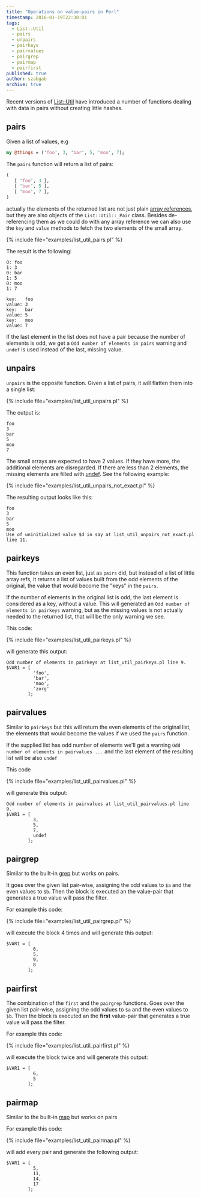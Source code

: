 ```yaml
---
title: "Operations on value-pairs in Perl"
timestamp: 2016-01-19T22:30:01
tags:
  - List::Util
  - pairs
  - unpairs
  - pairkeys
  - pairvalues
  - pairgrep
  - pairmap
  - pairfirst
published: true
author: szabgab
archive: true
---
```



Recent versions of [List::Util](https://metacpan.org/pod/List::Util) have introduced a number of functions
dealing with data in pairs without creating little hashes.


## pairs

Given a list of values, e.g

```perl
my @things = ('foo', 3, 'bar', 5, 'moo', 7);
```

The `pairs` function will return a list of pairs:

```perl
(
   [ 'foo', 3 ],
   [ 'bar', 5 ],
   [ 'moo', 7 ],
)
```

actually the elements of the returned list are not just plain [array references](/array-references-in-perl),
but they are also objects of the `List::Util::_Pair` class. Besides de-referencing them as we could do with any
array reference we can also use the `key` and `value` methods to fetch the two elements of the small array.

{% include file="examples/list_util_pairs.pl" %}

The result is the following:

```
0: foo
1: 3
0: bar
1: 5
0: moo
1: 7

key:   foo
value: 3
key:   bar
value: 5
key:   moo
value: 7
```

If the last element in the list does not have a pair because the number of elements is odd,
we get a `Odd number of elements in pairs` warning and `undef` is used instead of the last, missing value.


## unpairs

`unpairs` is the opposite function. Given a list of pairs, it will flatten them into a single list:

{% include file="examples/list_util_unpairs.pl" %}

The output is:

```
foo
3
bar
5
moo
7
```

The small arrays are expected to have 2 values. If they have more, the additional elements are disregarded.
If there are less than 2 elements, the missing elements are filled with [undef](/undef-and-defined-in-perl).
See the following example:

{% include file="examples/list_util_unpairs_not_exact.pl" %}

The resulting output looks like this:

```
foo
3
bar
5
moo
Use of uninitialized value $d in say at list_util_unpairs_not_exact.pl line 11.

```

## pairkeys

This function takes an even list, just as `pairs` did, but instead of a list of little array refs, it returns a list of values
built from the odd elements of the original, the value that would become the "keys" in the `pairs`.


If the number of elements in the original list is odd, the last element is considered as a key, without a value.
This will generated an `Odd number of elements in pairkeys` warning, but as the missing values is not
actually needed to the returned list, that will be the only warning we see.

This code:

{% include file="examples/list_util_pairkeys.pl" %}

will generate this output:

```
Odd number of elements in pairkeys at list_util_pairkeys.pl line 9.
$VAR1 = [
          'foo',
          'bar',
          'moo',
          'zorg'
        ];
```

## pairvalues

Similar to `pairkeys` but this will return the even elements of the original list, the elements that would become
the values if we used the `pairs` function.

If the supplied list has odd number of elements we'll get a warning `Odd number of elements in pairvalues ...`
and the last element of the resulting list will be also `undef`

This code

{% include file="examples/list_util_pairvalues.pl" %}

will generate this output:

```
Odd number of elements in pairvalues at list_util_pairvalues.pl line 9.
$VAR1 = [
          3,
          5,
          7,
          undef
        ];
```


## pairgrep

Similar to the built-in [grep](/filtering-values-with-perl-grep) but works on pairs.

It goes over the given list pair-wise, assigning the odd values to `$a` and the even values to `$b`.
Then the block is executed an the value-pair that generates a true value will pass the filter.

For example this code:

{% include file="examples/list_util_pairgrep.pl" %}

will execute the block 4 times and will generate this output:

```
$VAR1 = [
          6,
          5,
          9,
          8
        ];
```

## pairfirst

The combination of the `first`  and the `pairgrep` functions.
Goes over the given list pair-wise, assigning the odd values to `$a` and the even values to `$b`.
Then the block is executed an the **first** value-pair that generates a true value will pass the filter.

For example this code:

{% include file="examples/list_util_pairfirst.pl" %}

will execute the block twice and will generate this output:

```
$VAR1 = [
          6,
          5
        ];
```

## pairmap

Similar to the built-in [map](/transforming-a-perl-array-using-map) but works on pairs

For example this code:

{% include file="examples/list_util_pairmap.pl" %}

will add every pair and generate the following output:

```
$VAR1 = [
          5,
          11,
          14,
          17
        ];
```



